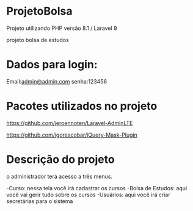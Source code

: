 # ProjetoBolsa

Projeto utilizando PHP versão 8.1 / Laravel 9

projeto bolsa de estudos

# Dados para login:

Email:admin@admin.com
senha:123456

# Pacotes utilizados no projeto

https://github.com/jeroennoten/Laravel-AdminLTE

https://github.com/igorescobar/jQuery-Mask-Plugin

# Descrição do projeto

o administrador terá acesso a três menus.

-Curso: nessa tela você irá cadastrar os cursos
-Bolsa de Estudos: aqui você vai gerir tudo sobre os cursos
-Usuários: aqui você irá criar secretárias para o sistema

